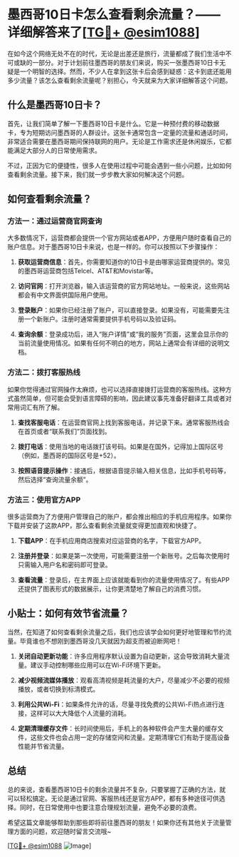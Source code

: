 # 墨西哥10日卡怎么查看剩余流量？——详细解答来了[[TG💪+ @esim1088](https://t.me/s/esim1088)]

在如今这个网络无处不在的时代，无论是出差还是旅行，流量都成了我们生活中不可或缺的一部分。对于计划前往墨西哥的朋友们来说，购买一张墨西哥10日卡无疑是一个明智的选择。然而，不少人在拿到这张卡后会感到疑惑：这卡到底还能用多少流量？该怎么查看剩余流量呢？别担心，今天就来为大家详细解答这个问题。

## 什么是墨西哥10日卡？

首先，让我们简单了解一下墨西哥10日卡是什么。它是一种预付费的移动数据卡，专为短期访问墨西哥的人群设计。这张卡通常包含一定量的流量和通话时间，非常适合需要在墨西哥期间保持联网的用户。无论是工作需求还是休闲娱乐，它都能满足大部分人的日常使用需求。

不过，正因为它的便捷性，很多人在使用过程中可能会遇到一些小问题，比如如何查看剩余流量。接下来，我们就一步步教大家如何解决这个问题。

## 如何查看剩余流量？

### 方法一：通过运营商官网查询

大多数情况下，运营商都会提供一个官方网站或者APP，方便用户随时查看自己的账户信息。对于墨西哥10日卡来说，也是一样的。你可以按照以下步骤操作：

1. **获取运营商信息**：首先，你需要知道你的10日卡是由哪家运营商提供的。常见的墨西哥运营商包括Telcel、AT&T和Movistar等。
   
2. **访问官网**：打开浏览器，输入该运营商的官方网站地址。一般来说，这些网站都会有中文界面供国际用户使用。

3. **登录账户**：如果你已经注册了账户，可以直接登录。如果没有，可能需要先注册一个新账户。注册时通常需要提供手机号码以及验证码。

4. **查询余额**：登录成功后，进入“账户详情”或“我的服务”页面，这里会显示你的当前流量使用情况。如果有任何不明白的地方，网站上通常会有详细的说明文档。

### 方法二：拨打客服热线

如果你觉得通过官网操作太麻烦，也可以选择直接拨打运营商的客服热线。这种方式虽然简单，但可能会受到语言障碍的影响，因此建议事先准备好翻译工具或者对常用词汇有所了解。

1. **查找客服电话**：在运营商官网上找到客服电话，并记录下来。通常客服热线会在首页或者“联系我们”页面找到。

2. **拨打电话**：使用当地的电话拨打该号码。如果是在国外，记得加上国际区号（例如，墨西哥的国际区号是+52）。

3. **按照语音提示操作**：接通后，根据语音提示输入相关信息，比如手机号码等，然后选择“查询流量余额”。

### 方法三：使用官方APP

很多运营商为了方便用户管理自己的账户，都会推出相应的手机应用程序。如果你下载并安装了这款APP，那么查看剩余流量就变得更加直观和快捷了。

1. **下载APP**：在手机应用商店搜索对应运营商的名字，下载官方APP。

2. **注册并登录**：如果是第一次使用，可能需要注册一个新账号。之后每次使用时只需输入用户名和密码即可登录。

3. **查看流量**：登录后，在主界面上应该就能看到你的流量使用情况了。有些APP还提供了图表形式的数据展示，让你更清楚地了解自己的消费习惯。

## 小贴士：如何有效节省流量？

当然，在知道了如何查看剩余流量之后，我们也应该学会如何更好地管理和节约流量。毕竟谁也不想刚到墨西哥没几天就因为超支而被迫断网吧！

1. **关闭自动更新功能**：许多应用程序默认设置为自动更新，这会导致消耗大量流量。建议手动控制哪些应用可以在Wi-Fi环境下更新。

2. **减少视频流媒体播放**：观看高清视频是耗流量的大户，尽量减少不必要的视频播放，或者切换到标清模式。

3. **利用公共Wi-Fi**：如果条件允许的话，尽量寻找免费的公共Wi-Fi热点进行连接，这样可以大大降低个人流量的消耗。

4. **定期清理缓存文件**：长时间使用后，手机上的各种软件会产生大量的缓存文件，这些文件也会占用一定的存储空间和流量。定期清理它们有助于提高设备性能并节省流量。

## 总结

总的来说，查看墨西哥10日卡的剩余流量并不复杂，只要掌握了正确的方法，就可以轻松搞定。无论是通过官网、客服热线还是官方APP，都有多种途径可供选择。同时，在日常使用中也要注意合理规划流量，避免不必要的浪费。

希望这篇文章能够帮助到那些即将前往墨西哥的朋友！如果你还有其他关于流量管理方面的问题，欢迎随时留言交流哦~

[[TG💪+ @esim1088](https://t.me/s/esim1088) ![Image](https://i.postimg.cc/4NQfJmqS/Snipaste-2025-05-13-00-14-12.png)]